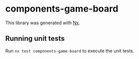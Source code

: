 # components-game-board

This library was generated with [Nx](https://nx.dev).

## Running unit tests

Run `nx test components-game-board` to execute the unit tests.
